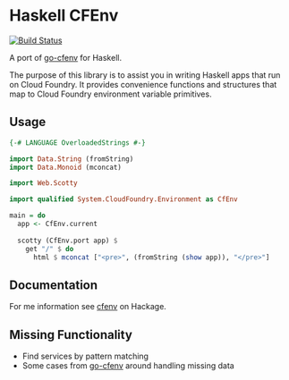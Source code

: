 # Haskell CFEnv

[![Build Status](https://travis-ci.org/tomphp/haskell-cfenv.svg?branch=master)](https://travis-ci.org/tomphp/haskell-cfenv)

A port of [go-cfenv](https://github.com/cloudfoundry-community/go-cfenv) for
Haskell.

The purpose of this library is to assist you in writing Haskell apps that run
on Cloud Foundry. It provides convenience functions and structures that map to
Cloud Foundry environment variable primitives.

## Usage

```haskell
{-# LANGUAGE OverloadedStrings #-}

import Data.String (fromString)
import Data.Monoid (mconcat)

import Web.Scotty

import qualified System.CloudFoundry.Environment as CfEnv

main = do
  app <- CfEnv.current
  
  scotty (CfEnv.port app) $
    get "/" $ do
      html $ mconcat ["<pre>", (fromString (show app)), "</pre>"] 
```

## Documentation

For me information see [cfenv](http://hackage.haskell.org/package/cfenv) on
Hackage.

## Missing Functionality

- Find services by pattern matching
- Some cases from [go-cfenv](https://github.com/cloudfoundry-community/go-cfenv)
  around handling missing data

